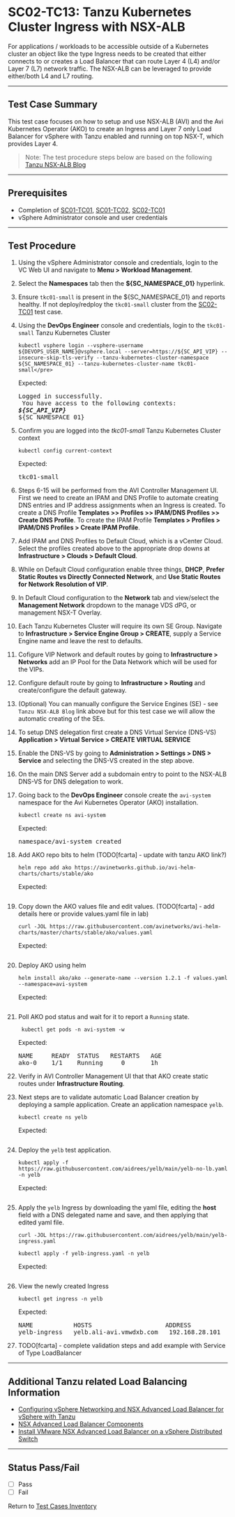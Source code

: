 # SC02-TC13: Tanzu Kubernetes Cluster Ingress with NSX-ALB

For applications / workloads to be accessible outside of a Kubernetes cluster an object like the type Ingress needs to be created that either connects to or creates a Load Balancer that can route Layer 4 (L4) and/or Layer 7 (L7) network traffic. The NSX-ALB can be leveraged to provide either/both L4 and L7 routing.

---

## Test Case Summary

This test case focuses on how to setup and use NSX-ALB (AVI) and the Avi Kubernetes Operator (AKO) to create an Ingress and Layer 7 only Load Balancer for vSphere with Tanzu enabled and running on top NSX-T, which provides Layer 4.

>Note: The test procedure steps below are based on the following [Tanzu NSX-ALB Blog](<https://yallavirtual.com/2020/11/23/tanzu-kubernetes-cluster-ingress-with-nsx-alb/>)
---

## Prerequisites

* Completion of [SC01-TC01](../operator/sc01-tc01.md), [SC01-TC02](../operator/sc01-tc02.md), [SC02-TC01](sc02-tc01.md)
* vSphere Administrator console and user credentials

---

## Test Procedure

1. Using the vSphere Administrator console and credentials, login to the VC Web UI and navigate to **Menu > Workload Management**.

2. Select the **Namespaces** tab then the **${SC_NAMESPACE_01}** hyperlink.

3. Ensure `tkc01-small` is present in the ${SC_NAMESPACE_01} and reports healthy. If not deploy/redploy the `tkc01-small` cluster from the [SC02-TC01](sc02-tc01.md) test case.

4. Using the **DevOps Engineer** console and credentials, login to the `tkc01-small` Tanzu Kubernetes Cluster

    ```execute
    kubectl vsphere login --vsphere-username ${DEVOPS_USER_NAME}@vsphere.local --server=https://${SC_API_VIP} --insecure-skip-tls-verify --tanzu-kubernetes-cluster-namespace ${SC_NAMESPACE_01} --tanzu-kubernetes-cluster-name tkc01-small</pre>
    ```

    Expected:
    <pre>Logged in successfully. <br> You have access to the following contexts: <br><b><i>${SC_API_VIP}</i></b><br>${SC_NAMESPACE_01}</pre>

5. Confirm you are logged into the *tkc01-small* Tanzu Kubernetes Cluster context

    ```execute
    kubectl config current-context
    ```

    Expected:
    <pre>tkc01-small</pre>

6. Steps 6-15 will be performed from the AVI Controller Management UI. First we need to create an IPAM and DNS Profile to automate creating DNS entries and IP address assignments when an Ingress is created. To create a DNS Profile **Templates >> Profiles >> IPAM/DNS Profiles >> Create DNS Profile**. To create the IPAM Profile **Templates > Profiles > IPAM/DNS Profiles > Create IPAM Profile**.

7. Add IPAM and DNS Profiles to Default Cloud, which is a vCenter Cloud. Select the profiles created above to the appropriate drop downs at **Infrastructure > Clouds > Default Cloud**.

8. While on Default Cloud configuration enable three things, **DHCP**, **Prefer Static Routes vs Directly Connected Network**, and **Use Static Routes for Network Resolution of VIP**.

9. In Default Cloud configuration to the **Network** tab and view/select the **Management Network** dropdown to the manage VDS dPG, or management NSX-T Overlay.

10. Each Tanzu Kubernetes Cluster will require its own SE Group. Navigate to **Infrastructure > Service Engine Group > CREATE**, supply a Service Engine name and leave the rest to defaults.

11. Cofigure VIP Network and default routes by going to **Infrastructure > Networks** add an IP Pool for the Data Network which will be used for the VIPs.

12. Configure default route by going to **Infrastructure > Routing** and create/configure the default gateway.

13. (Optional) You can manually configure the Service Engines (SE) - see `Tanzu NSX-ALB Blog` link above but for this test case we will allow the automatic creating of the SEs.

14. To setup DNS delegation first create a DNS Virtual Service (DNS-VS) **Application > Virtual Service > CREATE VIRTUAL SERVICE**

15. Enable the DNS-VS by going to **Administration > Settings > DNS > Service** and selecting the DNS-VS created in the step above.

16. On the main DNS Server add a subdomain entry to point to the NSX-ALB DNS-VS for DNS delegation to work.

17. Going back to the **DevOps Engineer** console create the `avi-system` namespace for the Avi Kubernetes Operator (AKO) installation.

    ```execute
    kubectl create ns avi-system
    ```

    Expected:
    <pre>namespace/avi-system created</pre>

18. Add AKO repo bits to helm (TODO[fcarta] - update with tanzu AKO link?)

    ```execute
    helm repo add ako https://avinetworks.github.io/avi-helm-charts/charts/stable/ako 
    ```

    Expected:
    <pre></pre>

19. Copy down the AKO values file and edit values. (TODO[fcarta] - add details here or provide values.yaml file in lab)

    ```execute
    curl -JOL https://raw.githubusercontent.com/avinetworks/avi-helm-charts/master/charts/stable/ako/values.yaml 
    ```

    Expected:
    <pre></pre>

20. Deploy AKO using helm

    ```execute
    helm install ako/ako --generate-name --version 1.2.1 -f values.yaml --namespace=avi-system
    ```

    Expected:
    <pre></pre>

21. Poll AKO pod status and wait for it to report a `Running` state.

    ```execute
     kubectl get pods -n avi-system -w
    ```

    Expected:
    <pre>
    NAME     READY  STATUS   RESTARTS   AGE
    ako-0    1/1    Running     0       1h
    </pre>

22. Verify in AVI Controller Management UI that that AKO create static routes under **Infrastructure Routing**.

23. Next steps are to validate automatic Load Balancer creation by deploying a sample application. Create an application namespace `yelb`.

    ```execute
    kubectl create ns yelb
    ```

    Expected:
    <pre></pre>

24. Deploy the `yelb` test application.

    ```execute
    kubectl apply -f https://raw.githubusercontent.com/aidrees/yelb/main/yelb-no-lb.yaml -n yelb
    ```
    
    Expected:
    <pre></pre>

25. Apply the `yelb` Ingress by downloading the yaml file, editing the **host** field with a DNS delegated name and save, and then applying that edited yaml file.

    ```execute
    curl -JOL https://raw.githubusercontent.com/aidrees/yelb/main/yelb-ingress.yaml
    ```

    ```execute
    kubectl apply -f yelb-ingress.yaml -n yelb
    ```
    
    Expected:
    <pre></pre>

26. View the newly created Ingress

    ```execute
    kubectl get ingress -n yelb
    ```
    
    Expected:
    <pre>
    NAME           HOSTS                    ADDRESS          PORTS   AGE
    yelb-ingress   yelb.ali-avi.vmwdxb.com   192.168.28.101   80     14m
    </pre>

27. TODO[fcarta] - complete validation steps and add example with Service of Type LoadBalancer



---

## Additional Tanzu related Load Balancing Information

* [Configuring vSphere Networking and NSX Advanced Load Balancer for vSphere with Tanzu](<https://docs.vmware.com/en/VMware-vSphere/7.0/vmware-vsphere-with-tanzu/GUID-8908FAD7-9343-491B-9F6B-45FA8893C8CC.html>)
* [NSX Advanced Load Balancer Components](<https://docs.vmware.com/en/VMware-vSphere/7.0/vmware-vsphere-with-tanzu/GUID-A247F5F2-AC7E-48E7-B615-F8D361C7292A.html?hWord=N4IghgNiBc4NYHsQF8g>)
* [Install VMware NSX Advanced Load Balancer on a vSphere Distributed Switch](<https://docs.vmware.com/en/VMware-Tanzu-Kubernetes-Grid/1.3/vmware-tanzu-kubernetes-grid-13/GUID-mgmt-clusters-install-nsx-adv-lb.html>)

---

## Status Pass/Fail

* [  ] Pass
* [  ] Fail

Return to [Test Cases Inventory](../../README.md#Test-Cases-Inventory)
